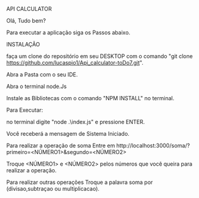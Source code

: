 

API CALCULATOR

Olá, Tudo bem?

Para executar a aplicação siga os Passos abaixo.

INSTALAÇÃO

faça um clone do repositório em seu DESKTOP com o comando "git clone https://github.com/lucaspio1/Api_calculator-toDo7.git".

Abra a Pasta com o seu IDE.

Abra o terminal node.Js

Instale as Bibliotecas com o comando "NPM INSTALL" no terminal.

Para Executar:

no terminal digite "node .\index.js" e pressione ENTER.

Você receberá a mensagem de Sistema Iniciado.

Para realizar a operação de soma Entre em http://localhost:3000/soma/?primeiro=<NÚMERO1>&segundo=<NÚMERO2>

Troque <NÚMERO1> e <NÚMERO2> pelos números que você queira para realizar a operação.

Para realizar outras operações Troque a palavra soma por (divisao,subtraçao ou multiplicacao).
